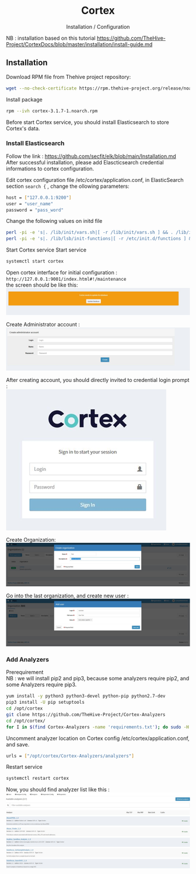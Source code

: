 <br />
<div align="center">
  <h1 align="center">Cortex</h1>
  <p align="center">
    Installation / Configuration
</div>

NB : installation based on this tutorial https://github.com/TheHive-Project/CortexDocs/blob/master/installation/install-guide.md
## Installation
Download RPM file from Thehive project repository:
  ```sh
  wget --no-check-certificate https://rpm.thehive-project.org/release/noarch/cortex-3.1.7-1.noarch.rpm
  ```
Install package
   ```sh
  rpm --ivh cortex-3.1.7-1.noarch.rpm
  ```
  
Before start Cortex service, you should install Elasticsearch to store Cortex's data.
### Install Elasticsearch
Follow the link : https://github.com/secfit/elk/blob/main/Installation.md <br>
After successful installation, please add Elascticsearch credential informations to cortex configuration.

Edit cortex configuration file /etc/cortex/application.conf, in ElasticSearch section `search {` ,  change the ollowing parameters:
   ```sh
  host = ["127.0.0.1:9200"]
  user = "user_name"
  password = "pass_word"
  ```
Change the following values on initd file
   ```sh
  perl -pi -e 's|. /lib/init/vars.sh|[ -r /lib/init/vars.sh ] && . /lib/init/vars.sh|g' /etc/init.d/cortex
  perl -pi -e 's|. /lib/lsb/init-functions|[ -r /etc/init.d/functions ] && . /etc/init.d/functions|g' /etc/init.d/cortex
  ```
Start Cortex service
Start service
   ```sh
  systemctl start cortex
  ```
Open cortex interface for initial configuration : `http://127.0.0.1:9001/index.html#!/maintenance`<br>
the screen should be like this:
<img src="cortex_initial_setup.JPG">

Create Administrator account : 
<img src="cortex_admin_account.JPG">

After creating account, you should directly invited to credential login prompt : <br>
<img src="cortex_login_prompt.JPG"> <br>

Create Organization:
<img src="cortex_organization.JPG"> <br>

Go into the last organization, and create new user : 
<img src="cortex_create_user.JPG"> <br>

### Add Analyzers
Prerequirement <br>
NB : we will install pip2 and pip3, because some analyzers require pip2, and some Analyzers require pip3.
   ```sh
  yum install -y python3 python3-devel python-pip python2.7-dev
  pip3 install -U pip setuptools
  cd /opt/cortex
  git clone https://github.com/TheHive-Project/Cortex-Analyzers
  cd /opt/cortex/
  for I in $(find Cortex-Analyzers -name 'requirements.txt'); do sudo -H pip2 install -r $I; done && for I in $(find Cortex-Analyzers -name 'requirements.txt'); do sudo -H pip3.6 install -r $I || true; done && for I in $(find Cortex-Analyzers -name 'requirements.txt'); do sudo -H pip3 install -r $I || true; done
  ```

Uncomment analyzer location on Cortex config /etc/cortex/application.conf, and save.
   ```sh
  urls = ["/opt/cortex/Cortex-Analyzers/analyzers"]
  ```
  
Restart service
   ```sh
  systemctl restart cortex
  ```
Now, you should find analyzer list like this : 
<img src="analyser_list1.JPG"> <br>
